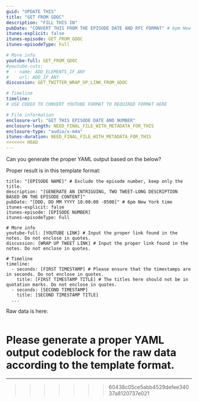 ```yaml
---
guid: "UPDATE THIS"
title: "GET FROM GDOC"
description: "FILL THIS IN"
pubDate: "CONVERT THIS FROM THE EPISODE DATE AND RFC FORMAT" # 6pm New York time
itunes-explicit: false
itunes-episode: GET_FROM_GDOC
itunes-episodeType: Full

# More info
youtube-full: GET_FROM_GDOC
#youtube-cuts: 
#  - name: ADD_ELEMENTS_IF_ANY
#    url: ADD_IF_ANY
discussion: GET_TWITTER_WRAP_UP_LINK_FROM_GDOC

# Timeline
timeline:
# USE CODEX TO CONVERT YOUTUBE FORMAT TO REQUIRED FORMAT HERE

# File information
enclosure-url: "GET THIS EPISODE DATE AND NUMBER"
enclosure-length: NEED_FINAL_FILE_WITH_METADATA_FOR_THIS
enclosure-type: "audio/x-m4a"
itunes-duration: NEED_FINAL_FILE_WITH_METADATA_FOR_THIS
<<<<<<< HEAD
---
```




Can you generate the proper YAML output based on the below?

Proper result is in this template format:
```
title: "[EPISODE NAME]" # Exclude the episode number, keep only the title.
description: "[GENERATE AN INTRIGUING, TWO TWEET-LONG DESCRIPTION BASED ON THE EPISODE CONTENT]"
pubDate: "[DDD, DD MM YYYY 18:00:00 -0500]" # 6pm New York time
itunes-explicit: false
itunes-episode: [EPISODE NUMBER]
itunes-episodeType: Full

# More info
youtube-full: [YOUTUBE LINK] # Input the proper link found in the notes. Do not enclose in quotes.
discussion: [WRAP UP TWEET LINK] # Input the proper link found in the notes. Do not enclose in quotes.

# Timeline
timeline:
  - seconds: [FIRST TIMESTAMP] # Please ensure that the timestamps are in seconds. Do not enclose in quotes.
    title: [FIRST TIMESTAMP TITLE] # The titles here should not be in quotation marks. Do not enclose in quotes.
  - seconds: [SECOND TIMESTAMP]
    title: [SECOND TIMESTAMP TITLE]
  ...
```

Raw data is here:
```
```

Please generate a proper YAML output codeblock for the raw data according to the template format.
=======
---
>>>>>>> 60438c05ce5abb4529defee34037a8120737e021
